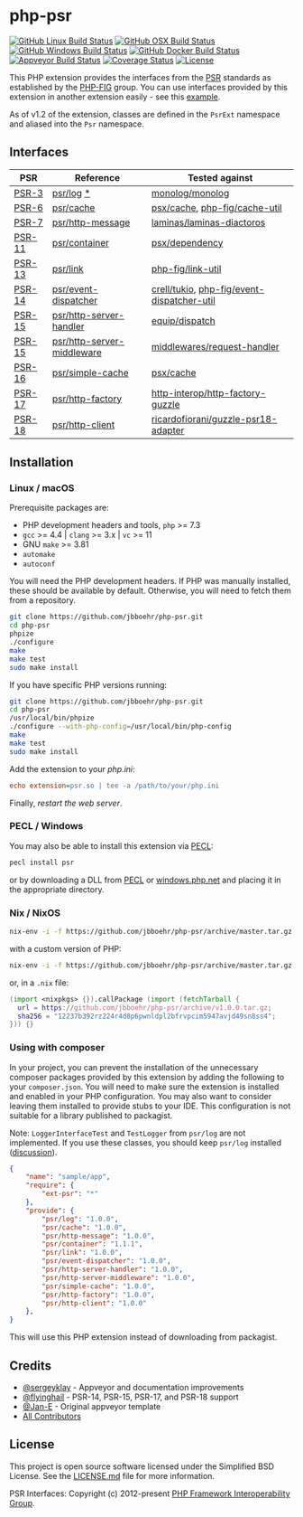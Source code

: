 
# php-psr

[![GitHub Linux Build Status](https://github.com/jbboehr/php-psr/workflows/linux/badge.svg)](https://github.com/jbboehr/php-psr/actions?query=workflow%3Alinux)
[![GitHub OSX Build Status](https://github.com/jbboehr/php-psr/workflows/osx/badge.svg)](https://github.com/jbboehr/php-psr/actions?query=workflow%3Aosx)
[![GitHub Windows Build Status](https://github.com/jbboehr/php-psr/workflows/windows/badge.svg)](https://github.com/jbboehr/php-psr/actions?query=workflow%3Awindows)
[![GitHub Docker Build Status](https://github.com/jbboehr/php-psr/workflows/docker/badge.svg)](https://github.com/jbboehr/php-psr/actions?query=workflow%3Adocker)
[![Appveyor Build Status][:badge-appveyor:]][:build-appveyor:]
[![Coverage Status][:badge-coveralls:]][:build-coveralls:]
[![License][:badge-license:]][:ext-license:]

This PHP extension provides the interfaces from the [PSR][:psr-fig:] standards as established by the [PHP-FIG][:php-fig:] group.
You can use interfaces provided by this extension in another extension easily - see this [example][:example:].

As of v1.2 of the extension, classes are defined in the `PsrExt` namespace and aliased into the `Psr` namespace.

## Interfaces

| PSR | Reference | Tested against |
| --- | --- | --- |
| [PSR-3] | [psr/log] [*](#psrlogunimpl) | [monolog/monolog] |
| [PSR-6] | [psr/cache] | [psx/cache], [php-fig/cache-util] |
| [PSR-7] | [psr/http-message] | [laminas/laminas-diactoros] |
| [PSR-11] | [psr/container] | [psx/dependency] |
| [PSR-13] | [psr/link] | [php-fig/link-util] |
| [PSR-14] | [psr/event-dispatcher] | [crell/tukio], [php-fig/event-dispatcher-util] |
| [PSR-15] | [psr/http-server-handler] | [equip/dispatch] |
| [PSR-15] | [psr/http-server-middleware] | [middlewares/request-handler] |
| [PSR-16] | [psr/simple-cache] | [psx/cache] |
| [PSR-17] | [psr/http-factory] | [http-interop/http-factory-guzzle] |
| [PSR-18] | [psr/http-client] | [ricardofiorani/guzzle-psr18-adapter] |

## Installation

### Linux / macOS

Prerequisite packages are:

- PHP development headers and tools, `php` >= 7.3
- `gcc` >= 4.4 | `clang` >= 3.x | `vc` >= 11
- GNU `make` >= 3.81
- `automake`
- `autoconf`

You will need the PHP development headers. If PHP was manually installed, these should be available by default. Otherwise, you will need to fetch them from a repository.

```bash
git clone https://github.com/jbboehr/php-psr.git
cd php-psr
phpize
./configure
make
make test
sudo make install
```

If you have specific PHP versions running:

```bash
git clone https://github.com/jbboehr/php-psr.git
cd php-psr
/usr/local/bin/phpize
./configure --with-php-config=/usr/local/bin/php-config
make
make test
sudo make install
```

Add the extension to your *php.ini*:

```ini
echo extension=psr.so | tee -a /path/to/your/php.ini
```

Finally, _restart the web server_.

### PECL / Windows

You may also be able to install this extension via [PECL][:pecl-psr:]:

```bash
pecl install psr
```

or by downloading a DLL from [PECL][:pecl-psr:] or [windows.php.net][:windows-psr:] and placing it in the appropriate directory.

### Nix / NixOS

```bash
nix-env -i -f https://github.com/jbboehr/php-psr/archive/master.tar.gz
```

with a custom version of PHP:

```bash
nix-env -i -f https://github.com/jbboehr/php-psr/archive/master.tar.gz --arg php '(import <nixpkgs> {}).php71'
```

or, in a `.nix` file:

```nix
(import <nixpkgs> {}).callPackage (import (fetchTarball {
  url = https://github.com/jbboehr/php-psr/archive/v1.0.0.tar.gz;
  sha256 = "12237b392rz224r4d8p6pwnldpl2bfrvpcim5947avjd49sn8ss4";
})) {}
```

### Using with composer

In your project, you can prevent the installation of the unnecessary composer packages provided by this extension by adding the following to your `composer.json`. You will need to make sure the extension is installed and enabled in your PHP configuration. You may also want to consider leaving them installed to provide stubs to your IDE. This configuration is not suitable for a library published to packagist.

<a name="psrlogunimpl">Note:</a> `LoggerInterfaceTest` and `TestLogger` from `psr/log` are not implemented. If you use these classes, you should keep `psr/log` installed ([discussion](https://github.com/jbboehr/php-psr/issues/57)).

```json
{
    "name": "sample/app",
    "require": {
        "ext-psr": "*"
    },
    "provide": {
        "psr/log": "1.0.0",
        "psr/cache": "1.0.0",
        "psr/http-message": "1.0.0",
        "psr/container": "1.1.1",
        "psr/link": "1.0.0",
        "psr/event-dispatcher": "1.0.0",
        "psr/http-server-handler": "1.0.0",
        "psr/http-server-middleware": "1.0.0",
        "psr/simple-cache": "1.0.0",
        "psr/http-factory": "1.0.0",
        "psr/http-client": "1.0.0"
    },
}
```

This will use this PHP extension instead of downloading from packagist.

## Credits

* [@sergeyklay][:github-sergeyklay:] - Appveyor and documentation improvements
* [@flyinghail][:github-flyinghail:] - PSR-14, PSR-15, PSR-17, and PSR-18 support
* [@Jan-E][:github-jan-e:] - Original appveyor template
* [All Contributors](https://github.com/jbboehr/php-psr/graphs/contributors)

## License

This project is open source software licensed under the Simplified BSD License.
See the [LICENSE.md][:ext-license:] file for more information.

PSR Interfaces: Copyright (c) 2012-present [PHP Framework Interoperability Group][:php-fig:].

[:psr-fig:]: https://www.php-fig.org/psr
[:php-fig:]: https://www.php-fig.org
[:pecl-psr:]: https://pecl.php.net/package/psr
[:badge-appveyor:]: https://ci.appveyor.com/api/projects/status/x1ymkqggy1mkl0ux/branch/master?svg=true
[:badge-coveralls:]: https://coveralls.io/repos/jbboehr/php-psr/badge.svg?branch=master&service=github
[:badge-license:]: https://img.shields.io/badge/license-BSD-brightgreen.svg
[:build-appveyor:]: https://ci.appveyor.com/project/jbboehr/php-psr/branch/master
[:build-coveralls:]: https://coveralls.io/github/jbboehr/php-psr?branch=master
[:ext-license:]: https://github.com/jbboehr/php-psr/blob/master/LICENSE.md
[:example:]: https://github.com/jbboehr/php-handlebars/blob/v0.7.1/impl.c#L213-L215
[:windows-psr:]: http://windows.php.net/downloads/pecl/releases/psr/

[PSR-3]: http://www.php-fig.org/psr/psr-3
[PSR-6]: https://www.php-fig.org/psr/psr-6
[PSR-7]: https://www.php-fig.org/psr/psr-7
[PSR-11]: https://www.php-fig.org/psr/psr-11
[PSR-13]: https://www.php-fig.org/psr/psr-13
[PSR-14]: http://www.php-fig.org/psr/psr-14
[PSR-15]: http://www.php-fig.org/psr/psr-15
[PSR-16]: https://www.php-fig.org/psr/psr-16
[PSR-17]: https://www.php-fig.org/psr/psr-17
[PSR-18]: https://www.php-fig.org/psr/psr-18

[psr/log]: https://github.com/php-fig/log
[psr/cache]: https://github.com/php-fig/cache
[psr/http-message]: https://github.com/php-fig/http-message
[psr/container]: https://github.com/php-fig/container
[psr/link]: https://github.com/php-fig/link
[psr/simple-cache]: https://github.com/php-fig/simple-cache
[psr/http-server-handler]: https://github.com/php-fig/http-server-handler
[psr/http-server-middleware]: https://github.com/php-fig/http-server-middleware
[psr/http-factory]: https://github.com/php-fig/http-factory
[psr/http-client]: https://github.com/php-fig/http-client
[psr/event-dispatcher]: https://github.com/php-fig/event-dispatcher

[equip/dispatch]: https://github.com/equip/dispatch
[middlewares/request-handler]: https://github.com/middlewares/request-handler
[http-interop/http-factory-guzzle]: https://github.com/http-interop/http-factory-guzzle
[ricardofiorani/guzzle-psr18-adapter]: https://github.com/ricardofiorani/guzzle-psr18-adapter
[monolog/monolog]: https://github.com/Seldaek/monolog
[psx/cache]: https://github.com/apioo/psx-cache
[psx/dependency]: https://github.com/apioo/psx-dependency
[php-fig/link-util]: https://github.com/php-fig/link-util
[crell/tukio]: https://github.com/Crell/Tukio.git
[php-fig/event-dispatcher-util]: https://github.com/php-fig/event-dispatcher-util
[php-fig/cache-util]: https://github.com/php-fig/cache-util
[laminas/laminas-diactoros]: https://github.com/laminas/laminas-diactoros
[php-fig/event-dispatcher-util]: https://github.com/php-fig/event-dispatcher-util

[:github-sergeyklay:]: https://github.com/sergeyklay
[:github-jan-e:]: https://github.com/Jan-E
[:github-flyinghail:]: https://github.com/flyinghail

